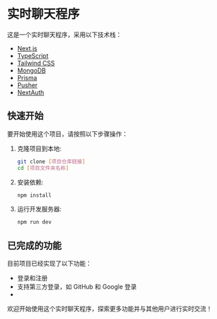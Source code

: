 
# 实时聊天程序

这是一个实时聊天程序，采用以下技术栈：

- [Next.js](https://nextjs.org) 
- [TypeScript](https://www.typescriptlang.org)
- [Tailwind CSS](https://tailwindcss.com)
- [MongoDB](https://www.mongodb.com)
- [Prisma](https://www.prisma.io)
- [Pusher](https://pusher.com)
- [NextAuth](https://next-auth.js.org)

## 快速开始

要开始使用这个项目，请按照以下步骤操作：

1. 克隆项目到本地:

   ```bash
   git clone [项目仓库链接]
   cd [项目文件夹名称]
   ```


2. 安装依赖:

   ```bash
   npm install
   ```

3. 运行开发服务器:

   ```bash
   npm run dev
   ```

## 已完成的功能

目前项目已经实现了以下功能：

- 登录和注册
- 支持第三方登录，如 GitHub 和 Google 登录
- 

欢迎开始使用这个实时聊天程序，探索更多功能并与其他用户进行实时交流！


